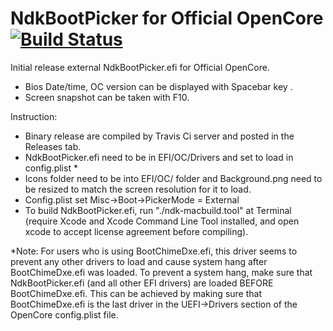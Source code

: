 # NdkBootPicker for  Official OpenCore  [![Build Status](https://travis-ci.org/n-d-k/NdkBootPicker.svg?branch=master)](https://travis-ci.org/n-d-k/NdkBootPicker)


Initial release external NdkBootPicker.efi for Official OpenCore.

- Bios Date/time, OC version can be displayed with Spacebar key  .
- Screen snapshot can be taken with F10.


Instruction:

  * Binary release are  compiled by Travis Ci server and posted in the Releases tab.
  * NdkBootPicker.efi need to be in EFI/OC/Drivers and set to load in config.plist *
  * Icons folder need to be into  EFI/OC/ folder and Background.png need to be resized to match the screen resolution for it to load.
  * Config.plist set Misc->Boot->PickerMode = External
  * To build NdkBootPicker.efi, run "./ndk-macbuild.tool" at Terminal (require Xcode and Xcode Command Line Tool installed, and open xcode to accept license agreement before compiling).
  
  *Note: For users who is using BootChimeDxe.efi, this driver seems to prevent any other drivers to load and cause system hang after BootChimeDxe.efi was loaded. To prevent a system hang, make sure that NdkBootPicker.efi (and all other EFI drivers) are loaded BEFORE BootChimeDxe.efi. This can be achieved by making sure that BootChimeDxe.efi is the last driver in the UEFI->Drivers section of the OpenCore config.plist file. 

